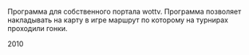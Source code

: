 Программа для собственного портала wottv. Программа позволяет накладывать на карту в игре маршрут по которому на
турнирах проходили гонки.

2010
